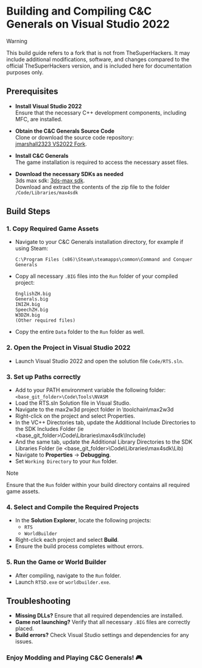 # Building and Compiling C&C Generals on Visual Studio 2022

> [!WARNING]  
> This build guide refers to a fork that is not from TheSuperHackers.  It may include additional modifications, software,
 and changes compared to the official TheSuperHackers version, and is included here for documentation purposes only.

## Prerequisites

- **Install Visual Studio 2022**  
  Ensure that the necessary C++ development components, including MFC, are
  installed.

- **Obtain the C&C Generals Source Code**  
  Clone or download the source code repository:  
  [jmarshall2323 VS2022 Fork](https://github.com/jmarshall2323/CnC_Generals_Zero_Hour.git).

- **Install C&C Generals**  
  The game installation is required to access the necessary asset files.

- **Download the necessary SDKs as needed**  
  3ds max sdk: [3ds-max sdk](https://archive.org/details/maxsdk-4.2.0.85).  
  Download and extract the contents of the zip file to the folder  
  `/Code/Libraries/max4sdk`
  
## Build Steps

### 1. Copy Required Game Assets

- Navigate to your C&C Generals installation directory, for example if using Steam:

  ``` text
  C:\Program Files (x86)\Steam\steamapps\common\Command and Conquer Generals
  ```

- Copy all necessary `.BIG` files into the `Run` folder of your compiled project:

  ``` text
  EnglishZH.big
  Generals.big
  INIZH.big
  SpeechZH.big
  W3DZH.big
  (Other required files)
  ```

- Copy the entire `Data` folder to the `Run` folder as well.

### 2. Open the Project in Visual Studio 2022

- Launch Visual Studio 2022 and open the solution file `Code/RTS.sln`.

### 3. Set up Paths correctly

- Add to your PATH environment variable the following folder: `<base_git_folder>\Code\Tools\NVASM`
- Load the RTS.sln Solution file in Visual Studio.
- Navigate to the max2w3d project folder in \toolchain\max2w3d
- Right-click on the project and select Properties.
- In the VC++ Directories tab, update the Additional Include Directories to the SDK Includes
  Folder (ie <base_git_folder>\Code\Libraries\max4sdk\Include)
- And the same tab, update the Additional Library Directories to the
  SDK Libraries Folder (ie <base_git_folder>\Code\Libraries\max4sdk\Lib)
- Navigate to **Properties** → **Debugging**.
- Set `Working Directory` to your `Run` folder.

>[!NOTE]
>Ensure that the `Run` folder within your build directory contains all required game assets.

### 4. Select and Compile the Required Projects

- In the **Solution Explorer**, locate the following projects:
  - `RTS`
  - `WorldBuilder`
- Right-click each project and select **Build**.
- Ensure the build process completes without errors.

### 5. Run the Game or World Builder

- After compiling, navigate to the `Run` folder.
- Launch `RTSD.exe` or `worldbuilder.exe`.

## Troubleshooting

- **Missing DLLs?** Ensure that all required dependencies are installed.
- **Game not launching?** Verify that all necessary `.BIG` files are correctly
  placed.
- **Build errors?** Check Visual Studio settings and dependencies for any issues.

### Enjoy Modding and Playing C&C Generals! 🎮
